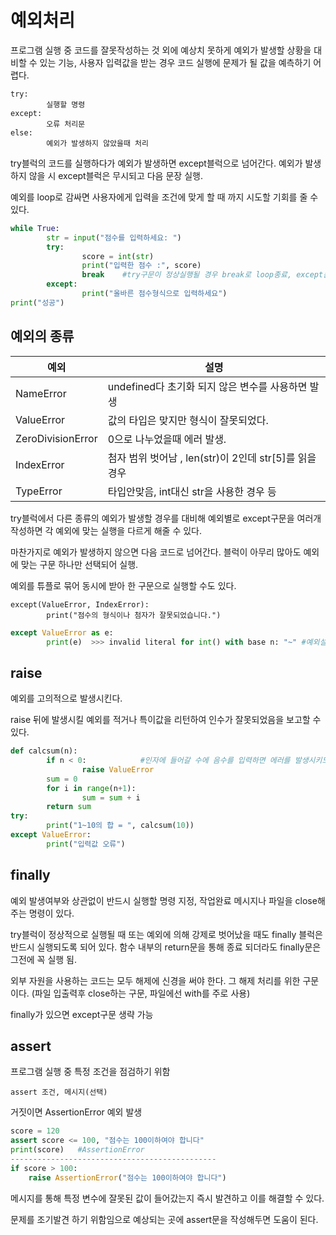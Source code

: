 # 예외처리

프로그램 실행 중 코드를 잘못작성하는 것 외에 예상치 못하게 예외가 발생할 상황을 대비할 수 있는 기능, 사용자 입력값을 받는 경우 코드 실행에 문제가 될 값을 예측하기 어렵다. 

~~~ 
try:
		실행할 명령
except:
		오류 처리문
else:
		예외가 발생하지 않았을때 처리
~~~

try블럭의 코드를 실행하다가 예외가 발생하면 except블럭으로 넘어간다. 예외가 발생하지 않을 시 except블럭은 무시되고 다음 문장 실행. 

예외를 loop로 감싸면 사용자에게 입력을 조건에 맞게 할 때 까지 시도할 기회를 줄 수 있다. 

~~~ python
while True:
		str = input("점수를 입력하세요: ")
		try:
				score = int(str)
				print("입력한 점수 :", score)
				break    #try구문이 정상실행될 경우 break로 loop종료, except문은 무시하고 다음 작업인 print("성공")실행
		except:
				print("올바른 점수형식으로 입력하세요")
print("성공")
~~~



## 예외의 종류

| 예외              | 설명                                                   |
| ----------------- | ------------------------------------------------------ |
| NameError         | undefined다 초기화 되지 않은 변수를 사용하면 발생      |
| ValueError        | 값의 타입은 맞지만 형식이 잘못되었다.                  |
| ZeroDivisionError | 0으로 나누었을때 에러 발생.                            |
| IndexError        | 첨자 범위 벗어남 , len(str)이 2인데 str[5]를 읽을 경우 |
| TypeError         | 타입안맞음, int대신 str을 사용한 경우 등               |

try블럭에서 다른 종류의 예외가 발생할 경우를 대비해 예외별로 except구문을 여러개 작성하면 각 예외에 맞는 실행을 다르게 해줄 수 있다. 

마찬가지로 예외가 발생하지 않으면 다음 코드로 넘어간다. 블럭이 아무리 많아도 예외에 맞는 구문 하나만 선택되어 실행. 

예외를 튜플로 묶어 동시에 받아 한 구문으로 실행할 수도 있다. 

~~~ 
except(ValueError, IndexError):
		print("점수의 형식이나 첨자가 잘못되었습니다.")
~~~

~~~ python
except ValueError as e:
		print(e)  >>> invalid literal for int() with base n: "~" #예외설명 메시지 출력	
~~~



## raise

예외를 고의적으로 발생시킨다. 

raise 뒤에 발생시킬 예외를 적거나 특이값을 리턴하여 인수가 잘못되었음을 보고할 수 있다. 

~~~ python
def calcsum(n):
		if n < 0:            #인자에 들어갈 수에 음수를 입력하면 에러를 발생시키도록 한다.
				raise ValueError
		sum = 0
		for i in range(n+1):
				sum = sum + i
		return sum
try:
		print("1~10의 합 = ", calcsum(10))
except ValueError:
		print("입력값 오류")
~~~



## finally

예외 발생여부와 상관없이 반드시 실행할 명령 지정, 작업완료 메시지나 파일을 close해주는 명령이 있다. 

try블럭이 정상적으로 실행될 때 또는 예외에 의해 강제로 벗어났을 때도 finally 블럭은 반드시 실행되도록 되어 있다. 함수 내부의 return문을 통해 종료 되더라도 finally문은 그전에 꼭 실행 됨. 

외부 자원을 사용하는 코드는 모두 해제에 신경을 써야 한다. 그 해제 처리를 위한 구문이다. (파일 입출력후 close하는 구문, 파일에선 with를 주로 사용)

finally가 있으면 except구문 생략 가능



## assert

프로그램 실행 중 특정 조건을 점검하기 위함

~~~ 
assert 조건, 메시지(선택)
~~~

거짓이면 AssertionError 예외 발생

~~~ python
score = 120
assert score <= 100, "점수는 100이하여야 합니다"
print(score)   #AssertionError
----------------------------------------------
if score > 100:
    raise AssertionError("점수는 100이하여야 합니다")
~~~

메시지를 통해 특정 변수에 잘못된 값이 들어갔는지 즉시 발견하고 이를 해결할 수 있다. 

문제를 조기발견 하기 위함임으로 예상되는 곳에 assert문을 작성해두면 도움이 된다. 